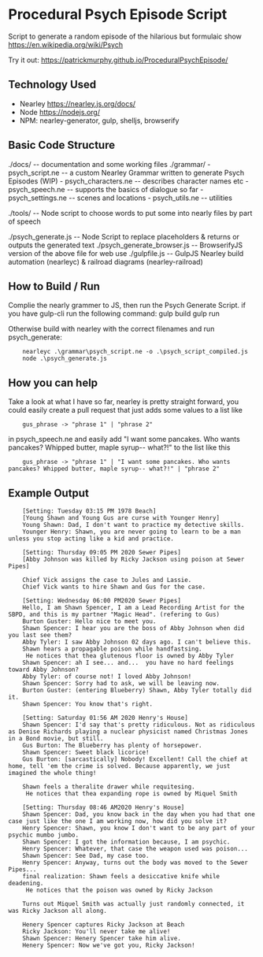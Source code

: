 # Procedural Psych Episode Script

Script to generate a random episode of the hilarious but formulaic show https://en.wikipedia.org/wiki/Psych

Try it out: https://patrickmurphy.github.io/ProceduralPsychEpisode/


## Technology Used

 - Nearley https://nearley.js.org/docs/
 - Node https://nodejs.org/
 - NPM: nearley-generator, gulp, shelljs, browserify

## Basic Code Structure
./docs/ 						-- documentation and some working files
./grammar/
	- psych_script.ne 			-- a custom Nearley Grammar written to generate Psych Episodes (WIP)
	- psych_characters.ne 		-- describes character names etc
	- psych_speech.ne 			-- supports the basics of dialogue so far
	- psych_settings.ne 		-- scenes and locations
	- psych_utils.ne 			-- utilities

./tools/ 						-- Node script to choose words to put some into nearly files by part of speech

./psych_generate.js 			-- Node Script to replace placeholders & returns or outputs the generated text
./psych_generate_browser.js 	-- BrowserifyJS version of the above file for web use
./gulpfile.js 					-- GulpJS Nearley build automation (nearleyc) & railroad diagrams (nearley-railroad)

## How to Build / Run
  Complie the nearly grammer to JS, then run the Psych Generate Script.
   if you have gulp-cli run the following command:
		gulp build
		gulp run

   Otherwise build with nearley with the correct filenames and run psych_generate:

		nearleyc .\grammar\psych_script.ne -o .\psych_script_compiled.js
		node .\psych_generate.js

## How you can help
Take a look at what I have so far, nearley is pretty straight forward, you could easily create a pull request that just adds some values to a list like

    	gus_phrase -> "phrase 1" | "phrase 2"

in psych_speech.ne and easily add "I want some pancakes. Who wants pancakes? Whipped butter, maple syrup-- what?!" to the list like this

    	gus_phrase -> "phrase 1" | "I want some pancakes. Who wants pancakes? Whipped butter, maple syrup-- what?!" | "phrase 2"


## Example Output
 
		[Setting: Tuesday 03:15 PM 1978 Beach]
		[Young Shawn and Young Gus are curse with Younger Henry]
		Young Shawn: Dad, I don't want to practice my detective skills.
		Younger Henry: Shawn, you are never going to learn to be a man unless you stop acting like a kid and practice.

		[Setting: Thursday 09:05 PM 2020 Sewer Pipes]
		[Abby Johnson was killed by Ricky Jackson using poison at Sewer Pipes]

		Chief Vick assigns the case to Jules and Lassie.
		Chief Vick wants to hire Shawn and Gus for the case.

		[Setting: Wednesday 06:00 PM2020 Sewer Pipes]
		Hello, I am Shawn Spencer, I am a Lead Recording Artist for the SBPD, and this is my partner "Magic Head". (refering to Gus)
		Burton Guster: Hello nice to meet you.
		Shawn Spencer: I hear you are the boss of Abby Johnson when did you last see them?
		Abby Tyler: I saw Abby Johnson 02 days ago. I can't believe this.
		Shawn hears a propagable poison while handfastsing.
		 He notices that thea glutenous floor is owned by Abby Tyler
		Shawn Spencer: ah I see... and...  you have no hard feelings toward Abby Johnson?
		Abby Tyler: of course not! I loved Abby Johnson!
		Shawn Spencer: Sorry had to ask, we will be leaving now.
		Burton Guster: (entering Blueberry) Shawn, Abby Tyler totally did it.
		Shawn Spencer: You know that's right.

		[Setting: Saturday 01:56 AM 2020 Henry's House]
		Shawn Spencer: I'd say that's pretty ridiculous. Not as ridiculous as Denise Richards playing a nuclear physicist named Christmas Jones in a Bond movie, but still.
		Gus Burton: The Blueberry has plenty of horsepower.
		Shawn Spencer: Sweet black licorice!
		Gus Burton: [sarcastically] Nobody! Excellent! Call the chief at home, tell 'em the crime is solved. Because apparently, we just imagined the whole thing!

		Shawn feels a theralite drawer while requitesing.
		 He notices that thea expanding rope is owned by Miquel Smith

		[Setting: Thursday 08:46 AM2020 Henry's House]
		Shawn Spencer: Dad, you know back in the day when you had that one case just like the one I am working now, how did you solve it?
		Henry Spencer: Shawn, you know I don't want to be any part of your psychic mumbo jumbo.
		Shawn Spencer: I got the information because, I am psychic.
		Henry Spencer: Whatever, that case the weapon used was poison...
		Shawn Spencer: See Dad, my case too.
		Henry Spencer: Anyway, turns out the body was moved to the Sewer Pipes...
		final realization: Shawn feels a desiccative knife while deadening.
		 He notices that the poison was owned by Ricky Jackson

		Turns out Miquel Smith was actually just randomly connected, it was Ricky Jackson all along.

		Henery Spencer captures Ricky Jackson at Beach
		Ricky Jackson: You'll never take me alive!
		Shawn Spencer: Henery Spencer take him alive.
		Henery Spencer: Now we've got you, Ricky Jackson!